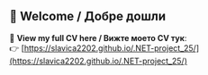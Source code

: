 ## 👋 Welcome / Добре дошли

📄 **View my full CV here / Вижте моето CV тук**:  
👉 [https://slavica2202.github.io/.NET-project_25/](https://slavica2202.github.io/.NET-project_25/)
